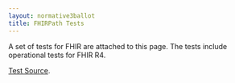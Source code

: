 ```yaml
---
layout: normative3ballot
title: FHIRPath Tests
---
```


A set of tests for FHIR are attached to this page. The tests include operational tests for FHIR R4.

<a href="tests.zip">Test Source</a>.



